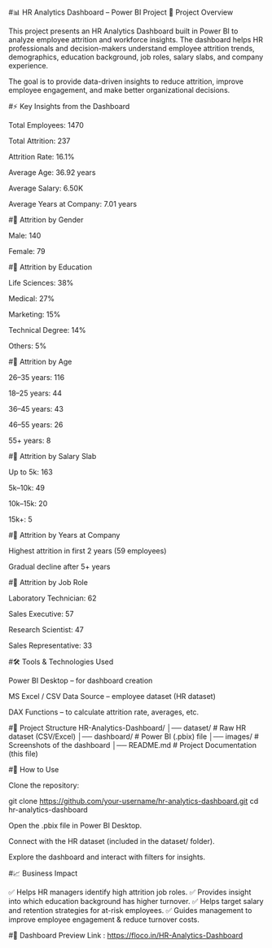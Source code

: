 #📊 HR Analytics Dashboard – Power BI Project
📌 Project Overview

This project presents an HR Analytics Dashboard built in Power BI to analyze employee attrition and workforce insights. The dashboard helps HR professionals and decision-makers understand employee attrition trends, demographics, education background, job roles, salary slabs, and company experience.

The goal is to provide data-driven insights to reduce attrition, improve employee engagement, and make better organizational decisions.

#⚡ Key Insights from the Dashboard

Total Employees: 1470

Total Attrition: 237

Attrition Rate: 16.1%

Average Age: 36.92 years

Average Salary: 6.50K

Average Years at Company: 7.01 years

#🔹 Attrition by Gender

Male: 140

Female: 79

#🔹 Attrition by Education

Life Sciences: 38%

Medical: 27%

Marketing: 15%

Technical Degree: 14%

Others: 5%

#🔹 Attrition by Age

26–35 years: 116

18–25 years: 44

36–45 years: 43

46–55 years: 26

55+ years: 8

#🔹 Attrition by Salary Slab

Up to 5k: 163

5k–10k: 49

10k–15k: 20

15k+: 5

#🔹 Attrition by Years at Company

Highest attrition in first 2 years (59 employees)

Gradual decline after 5+ years

#🔹 Attrition by Job Role

Laboratory Technician: 62

Sales Executive: 57

Research Scientist: 47

Sales Representative: 33

#🛠️ Tools & Technologies Used

Power BI Desktop – for dashboard creation

MS Excel / CSV Data Source – employee dataset (HR dataset)

DAX Functions – to calculate attrition rate, averages, etc.


#📂 Project Structure
HR-Analytics-Dashboard/
│── dataset/                  # Raw HR dataset (CSV/Excel)
│── dashboard/                # Power BI (.pbix) file
│── images/                   # Screenshots of the dashboard
│── README.md                 # Project Documentation (this file)

#🚀 How to Use

Clone the repository:

git clone https://github.com/your-username/hr-analytics-dashboard.git
cd hr-analytics-dashboard


Open the .pbix file in Power BI Desktop.

Connect with the HR dataset (included in the dataset/ folder).

Explore the dashboard and interact with filters for insights.

#📈 Business Impact

✅ Helps HR managers identify high attrition job roles.
✅ Provides insight into which education background has higher turnover.
✅ Helps target salary and retention strategies for at-risk employees.
✅ Guides management to improve employee engagement & reduce turnover costs.

#📸 Dashboard Preview
Link : https://floco.in/HR-Analytics-Dashboard

